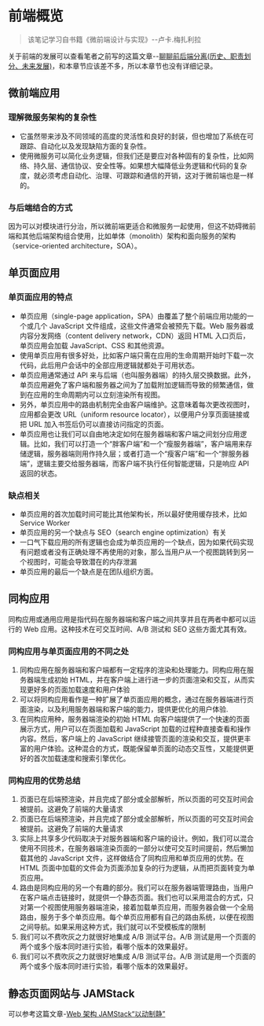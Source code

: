 # 前端概览

> 该笔记学习自书籍《微前端设计与实现》--卢卡.梅扎利拉

关于前端的发展可以查看笔者之前写的这篇文章--[聊聊前后端分离(历史、职责划分、未来发展)](https://justin3go.com/%E5%8D%9A%E5%AE%A2/2023/03/22%E8%81%8A%E8%81%8A%E5%89%8D%E5%90%8E%E7%AB%AF%E5%88%86%E7%A6%BB(%E5%8E%86%E5%8F%B2%E3%80%81%E8%81%8C%E8%B4%A3%E5%88%92%E5%88%86%E3%80%81%E6%9C%AA%E6%9D%A5%E5%8F%91%E5%B1%95).html)，和本章节应该差不多，所以本章节也没有详细记录。
## 微前端应用

### 理解微服务架构的复杂性

- 它虽然带来涉及不同领域的高度的灵活性和良好的封装，但也增加了系统在可跟踪、自动化以及发现缺陷方面的复杂性。
- 使用微服务可以简化业务逻辑，但我们还是要应对各种固有的复杂性，比如网络、持久层、通信协议、安全性等。如果想大幅降低业务逻辑和代码的复杂度，就必须考虑自动化、治理、可跟踪和通信的开销，这对于微前端也是一样的。

### 与后端结合的方式

因为可以对模块进行分治，所以微前端更适合和微服务一起使用，但这不妨碍微前端和其他后端架构组合使用，比如单体（monolith）架构和面向服务的架构（service-oriented architecture，SOA）。

## 单页面应用

### 单页面应用的特点

- 单页应用（single-page application，SPA）由覆盖了整个前端应用功能的一个或几个 JavaScript 文件组成，这些文件通常会被预先下载。Web 服务器或内容分发网络（content delivery network，CDN）返回 HTML 入口页后，单页应用会加载 JavaScript、CSS 和其他资源。
- 使用单页应用有很多好处，比如客户端只需在应用的生命周期开始时下载一次代码，此后用户会话中的全部应用逻辑就都处于可用状态。
- 单页应用通常通过 API 来与后端（也叫服务器端）的持久层交换数据。此外，单页应用避免了客户端和服务器之间为了加载附加逻辑而导致的频繁通信，做到在应用的生命周期内可以立刻渲染所有视图。
- 另外，单页应用中的路由机制完全由客户端维护。这意味着每次更改视图时，应用都会更改 URL（uniform resource locator），以便用户分享页面链接或把 URL 加入书签后仍可以直接访问指定的页面。
- 单页应用也让我们可以自由地决定如何在服务器端和客户端之间划分应用逻辑。比如，我们可以打造一个“胖客户端”和一个“瘦服务器端”，客户端用来存储逻辑，服务器端则用作持久层；或者打造一个“瘦客户端”和一个“胖服务器端”，逻辑主要交给服务器端，而客户端不执行任何智能逻辑，只是响应 API 返回的状态。

### 缺点相关

- 单页应用的首次加载时间可能比其他架构长，所以最好使用缓存技术，比如 Service Worker
- 单页应用的另一个缺点与 SEO（search engine optimization）有关
- 一口气下载应用的所有逻辑也会成为单页应用的一个缺点，因为如果代码实现有问题或者没有正确处理不再使用的对象，那么当用户从一个视图跳转到另一个视图时，可能会导致潜在的内存泄漏
- 单页应用的最后一个缺点是在团队组织方面。

## 同构应用

同构应用或通用应用是指代码在服务器端和客户端之间共享并且在两者中都可以运行的 Web 应用。这种技术在可交互时间、A/B 测试和 SEO 这些方面尤其有效。

### 同构应用与单页面应用的不同之处

1. 同构应用在服务器端和客户端都有一定程序的渲染和处理能力。同构应用在服务器端生成初始 HTML，并在客户端上进行进一步的页面渲染和交互，从而实现更好多的页面加载速度和用户体验
2. 可以将同构应用看作是一种扩展了单页面应用的概念，通过在服务器端进行页面渲染，以及利用服务器端和客户端的能力，提供更优化的用户体验.
3. 在同构应用种，服务器端渲染的初始 HTML 向客户端提供了一个快速的页面展示方式，用户可以在页面加载和 JavaScript 加载的过程种直接查看和操作内容。然后，客户端上的 JavaScript 继续接管页面的渲染和交互，提供更丰富的用户体验。这种混合的方式，既能保留单页面的动态交互性，又能提供更好的首次加载速度和搜索引擎优化。

### 同构应用的优势总结

1. 页面已在后端预渲染，并且完成了部分或全部解析，所以页面的可交互时间会被提前。这避免了前端的大量请求
2. 页面已在后端预渲染，并且完成了部分或全部解析，所以页面的可交互时间会被提前。这避免了前端的大量请求
3. 实际上共享多少代码取决于对服务器端和客户端的设计。例如，我们可以混合使用不同技术，在服务器端渲染页面的一部分以使可交互时间提前，然后懒加载其他的 JavaScript 文件，这样做结合了同构应用和单页应用的优势。在 HTML 页面中加载的文件会为页面添加复杂的行为逻辑，从而把页面转变为单页应用。
4. 路由是同构应用的另一个有趣的部分。我们可以在服务器端管理路由，当用户在客户端点击链接时，就提供一个静态页面。我们也可以采用混合的方式，只对第一个视图使用服务器端渲染，接着加载单页应用，而服务器会做一个全局路由，服务于多个单页应用。每个单页应用都有自己的路由系统，以便在视图之间导航。如果采用这种方式，我们就可以不受模板库的限制
5. 我们可以不费吹灰之力就很好地集成 A/B 测试平台。A/B 测试是用一个页面的两个或多个版本同时进行实验，看哪个版本的效果最好。
6. 我们可以不费吹灰之力就很好地集成 A/B 测试平台。A/B 测试是用一个页面的两个或多个版本同时进行实验，看哪个版本的效果最好。

## 静态页面网站与 JAMStack

可以参考这篇文章-[Web 架构 JAMStack“以动制静”](https://justin3go.com/%E5%8D%9A%E5%AE%A2/2023/08/22Web%E6%9E%B6%E6%9E%84JAMStack%E2%80%9C%E4%BB%A5%E5%8A%A8%E5%88%B6%E9%9D%99%E2%80%9D.html)
